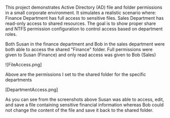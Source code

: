 This project demonstrates Active Directory (AD) file and folder permissions in a small corporate environment. It simulates a realistic scenario where:
Finance Department has full access to sensitive files.
Sales Department has read-only access to shared resources.
The goal is to show proper share and NTFS permission configuration to control access based on department roles.

Both Susan in the finance department and Bob in the sales department were both able to access the shared "Finance" folder. Full permissions were given to Susan (Finance) and only read access was given to Bob (Sales)

![FileAccess.png]


Above are the permissions I set to the shared folder for the specific departments

[DepartmentAccess.png]

As you can see from the screenshots above Susan was able to access, edit, and save a file containing sensitive financial information whereas Bob could not change the content of the file and save it back to the shared folder. 
